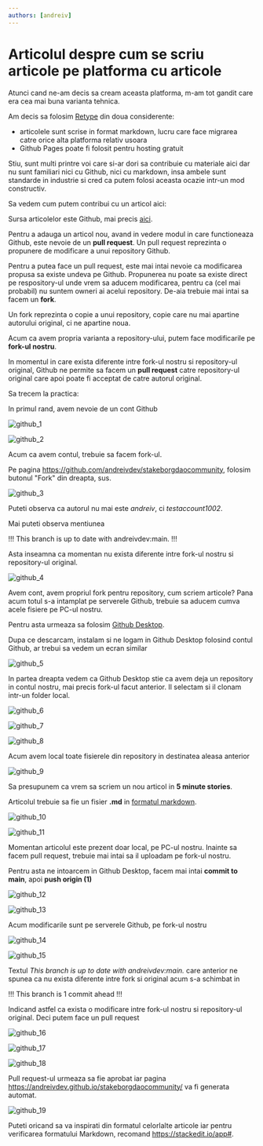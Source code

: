 ```yaml
---
authors: [andreiv]
---
```


# Articolul despre cum se scriu articole pe platforma cu articole

Atunci cand ne-am decis sa cream aceasta platforma, m-am tot gandit care era cea mai buna varianta tehnica.

Am decis sa folosim [Retype](retype.com) din doua considerente:

- articolele sunt scrise in format markdown, lucru care face migrarea catre orice alta platforma relativ usoara
- Github Pages poate fi folosit pentru hosting gratuit

Stiu, sunt multi printre voi care si-ar dori sa contribuie cu materiale aici dar nu sunt familiari nici cu Github, nici cu markdown, insa ambele sunt standarde in industrie si cred ca putem folosi aceasta ocazie intr-un mod constructiv.

Sa vedem cum putem contribui cu un articol aici:

Sursa articolelor este Github, mai precis [aici](https://github.com/andreivdev/stakeborgdaocommunity).

Pentru a adauga un articol nou, avand in vedere modul in care functioneaza Github, este nevoie de un **pull request**. Un pull request reprezinta o propunere de modificare a unui repository Github.

Pentru a putea face un pull request, este mai intai nevoie ca modificarea propusa sa existe undeva pe Github. Propunerea nu poate sa existe direct pe respository-ul unde vrem sa aducem modificarea, pentru ca (cel mai probabil) nu suntem owneri ai acelui repository. De-aia trebuie mai intai sa facem un **fork**.

Un fork reprezinta o copie a unui repository, copie care nu mai apartine autorului original, ci ne apartine noua.

Acum ca avem propria varianta a repository-ului, putem face modificarile pe **fork-ul nostru**.

In momentul in care exista diferente intre fork-ul nostru si repository-ul original, Github ne permite sa facem un **pull request** catre repository-ul original care apoi poate fi acceptat de catre autorul original.

Sa trecem la practica:

In primul rand, avem nevoie de un cont Github

![github_1](github_1.png)

![github_2](github_2.png)

Acum ca avem contul, trebuie sa facem fork-ul.

Pe pagina https://github.com/andreivdev/stakeborgdaocommunity, folosim butonul "Fork" din dreapta, sus.

![github_3](github_3.png)

Puteti observa ca autorul nu mai este _andreiv_, ci _testaccount1002_.

Mai puteti observa mentiunea

!!!
This branch is up to date with andreivdev:main.
!!!

Asta inseamna ca momentan nu exista diferente intre fork-ul nostru si repository-ul original.

![github_4](github_4.png)

Avem cont, avem propriul fork pentru repository, cum scriem articole? Pana acum totul s-a intamplat pe serverele Github, trebuie sa aducem cumva acele fisiere pe PC-ul nostru.

Pentru asta urmeaza sa folosim [Github Desktop](https://desktop.github.com/).

Dupa ce descarcam, instalam si ne logam in Github Desktop folosind contul Github, ar trebui sa vedem un ecran similar

![github_5](github_5.png)

In partea dreapta vedem ca Github Desktop stie ca avem deja un repository in contul nostru, mai precis fork-ul facut anterior. Il selectam si il clonam intr-un folder local.

![github_6](github_6.png)

![github_7](github_7.png)

![github_8](github_8.png)

Acum avem local toate fisierele din repository in destinatea aleasa anterior

![github_9](github_9.png)

Sa presupunem ca vrem sa scriem un nou articol in **5 minute stories**.

Articolul trebuie sa fie un fisier **.md** in [formatul markdown](https://www.markdownguide.org/basic-syntax/).

![github_10](github_10.png)

![github_11](github_11.png)

Momentan articolul este prezent doar local, pe PC-ul nostru. Inainte sa facem pull request, trebuie mai intai sa il uploadam pe fork-ul nostru.

Pentru asta ne intoarcem in Github Desktop, facem mai intai **commit to main**, apoi **push origin (1)**

![github_12](github_12.png)

![github_13](github_13.png)

Acum modificarile sunt pe serverele Github, pe fork-ul nostru

![github_14](github_14.png)

![github_15](github_15.png)

Textul _This branch is up to date with andreivdev:main._ care anterior ne spunea ca nu exista diferente intre fork si original acum s-a schimbat in

!!!
This branch is 1 commit ahead
!!!

Indicand astfel ca exista o modificare intre fork-ul nostru si repository-ul original. Deci putem face un pull request

![github_16](github_16.png)

![github_17](github_17.png)

![github_18](github_18.png)

Pull request-ul urmeaza sa fie aprobat iar pagina https://andreivdev.github.io/stakeborgdaocommunity/ va fi generata automat.

![github_19](github_19.png)

Puteti oricand sa va inspirati din formatul celorlalte articole iar pentru
verificarea formatului Markdown, recomand https://stackedit.io/app#.
